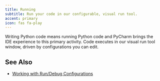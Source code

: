 ```yaml
---
title: Running
subtitle: Run your code in our configurable, visual run tool.
accent: primary
icon: fas fa-play
---
```


Writing Python code means running Python code and PyCharm brings the IDE experience to this primary activity. Code executes in our visual run tool window, driven by configurations you can edit.

## See Also
- [Working with Run/Debug Configurations](https://www.jetbrains.com/help/pycharm/run-debug-configuration.html)

